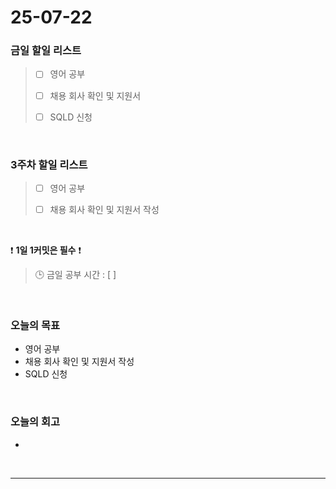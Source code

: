 # 25-07-22

### 금일 할일 리스트
> - [ ] 영어 공부
>
> - [ ] 채용 회사 확인 및 지원서
>
> - [ ] SQLD 신청

<br/>

### 3주차 할일 리스트
> - [ ] 영어 공부
>
> - [ ] 채용 회사 확인 및 지원서 작성

<br/>

❗ **1일 1커밋은 필수** ❗

> 🕒 금일 공부 시간 : [ ]

<br/>

### 오늘의 목표
- 영어 공부
- 채용 회사 확인 및 지원서 작성
- SQLD 신청

<br>

### 오늘의 회고
- 


<br/>

---

